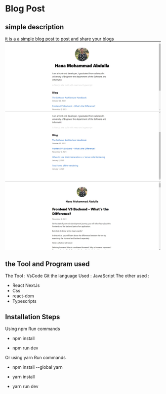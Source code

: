 # Blog Post 
## simple description
it is a a simple blog post to post and share your blogs
![Demo1](public/images/Bio.jpg)
![Demo2](public/images/posts.jpg)
![Demo3](public/images/post.jpg)

## the Tool and Program used
The Tool :
VsCode
Git
the language Used :
JavaScript
The other used :
- React NextJs
- Css
- react-dom
- Typescripts
## Installation Steps
Using npm
Run commands

- npm install

- npm run dev

Or using yarn
Run commands

- npm install --global yarn

- yarn install

- yarn run dev